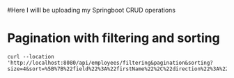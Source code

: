 #Here I willl be uploading my Springboot CRUD operations

# Pagination with filtering and sorting
```
curl --location 'http://localhost:8080/api/employees/filtering&pagination&sorting?size=4&sort=%5B%7B%22field%22%3A%22firstName%22%2C%22direction%22%3A%22desc%22%7D%5D&salary=70000&birth_year=1987&page=0'

```